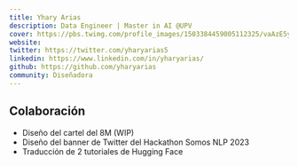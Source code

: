 ```yaml
---
title: Yhary Arias
description: Data Engineer | Master in AI @UPV
cover: https://pbs.twimg.com/profile_images/1503384459005112325/vaAzE5yL_400x400.jpg
website: 
twitter: https://twitter.com/yharyarias5
linkedin: https://www.linkedin.com/in/yharyarias/
github: https://github.com/yharyarias
community: Diseñadora
---
```


## Colaboración

- Diseño del cartel del 8M (WIP)
- Diseño del banner de Twitter del Hackathon Somos NLP 2023
- Traducción de 2 tutoriales de Hugging Face
